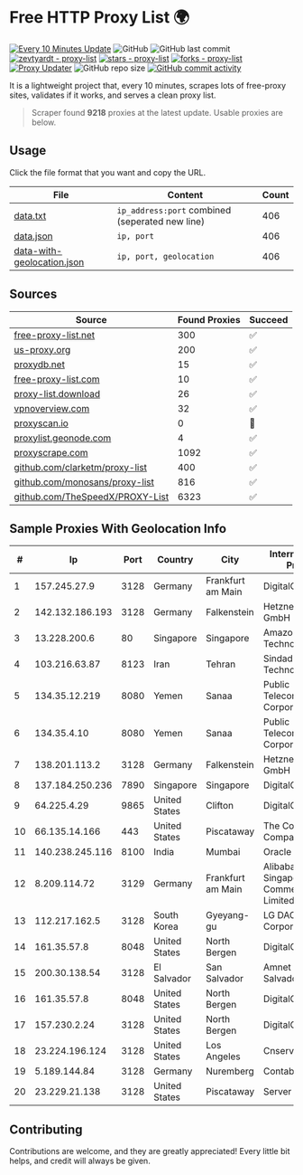 
# Free HTTP Proxy List 🌍

[![Every 10 Minutes Update](https://github.com/mertguvencli/http-proxy-list/actions/workflows/main.yml/badge.svg?branch=main)](https://github.com/mertguvencli/http-proxy-list/actions/workflows/main.yml)
![GitHub](https://img.shields.io/github/license/mertguvencli/http-proxy-list)
![GitHub last commit](https://img.shields.io/github/last-commit/mertguvencli/http-proxy-list)
[![zevtyardt - proxy-list](https://img.shields.io/static/v1?label=zevtyardt&message=proxy-list&color=blue&logo=github)](https://github.com/zevtyardt/proxy-list "Go to GitHub repo")
[![stars - proxy-list](https://img.shields.io/github/stars/zevtyardt/proxy-list?style=social)](https://github.com/zevtyardt/proxy-list)
[![forks - proxy-list](https://img.shields.io/github/forks/zevtyardt/proxy-list?style=social)](https://github.com/zevtyardt/proxy-list)
[![Proxy Updater](https://github.com/zevtyardt/proxy-list/workflows/Proxy%20Updater/badge.svg)](https://github.com/zevtyardt/proxy-list/actions?query=workflow:"Proxy+Updater")
![GitHub repo size](https://img.shields.io/github/repo-size/zevtyardt/proxy-list)
[![GitHub commit activity](https://img.shields.io/github/commit-activity/m/zevtyardt/proxy-list?logo=commits)](https://github.com/zevtyardt/proxy-list/commits/main)

It is a lightweight project that, every 10 minutes, scrapes lots of free-proxy sites, validates if it works, and serves a clean proxy list.

> Scraper found **9218** proxies at the latest update. Usable proxies are below.

## Usage

Click the file format that you want and copy the URL.

|File|Content|Count|
|----|-------|-----|
|[data.txt](https://raw.githubusercontent.com/mertguvencli/http-proxy-list/main/proxy-list/data.txt)|`ip_address:port` combined (seperated new line)|406|
|[data.json](https://raw.githubusercontent.com/mertguvencli/http-proxy-list/main/proxy-list/data.json)|`ip, port`|406|
|[data-with-geolocation.json](https://raw.githubusercontent.com/mertguvencli/http-proxy-list/main/proxy-list/data-with-geolocation.json)|`ip, port, geolocation`|406|

## Sources

|Source|Found Proxies|Succeed|
|------|-------------|-------|
|[free-proxy-list.net](https://free-proxy-list.net)|300|✅|
|[us-proxy.org](https://www.us-proxy.org)|200|✅|
|[proxydb.net](http://proxydb.net)|15|✅|
|[free-proxy-list.com](https://free-proxy-list.com/?page=&port=&type%5B%5D=http&type%5B%5D=https&up_time=0&search=Search)|10|✅|
|[proxy-list.download](https://www.proxy-list.download/HTTP)|26|✅|
|[vpnoverview.com](https://vpnoverview.com/privacy/anonymous-browsing/free-proxy-servers)|32|✅|
|[proxyscan.io](https://www.proxyscan.io)|0|🚫|
|[proxylist.geonode.com](https://proxylist.geonode.com/api/proxy-list?limit=300&page=1&sort_by=lastChecked&sort_type=desc&protocols=http,https)|4|✅|
|[proxyscrape.com](https://api.proxyscrape.com/v2/?request=displayproxies&protocol=http&timeout=10000&country=all&ssl=all&anonymity=all)|1092|✅|
|[github.com/clarketm/proxy-list](https://raw.githubusercontent.com/clarketm/proxy-list/master/proxy-list-raw.txt)|400|✅|
|[github.com/monosans/proxy-list](https://raw.githubusercontent.com/monosans/proxy-list/main/proxies/http.txt)|816|✅|
|[github.com/TheSpeedX/PROXY-List](https://raw.githubusercontent.com/TheSpeedX/PROXY-List/master/http.txt)|6323|✅|


## Sample Proxies With Geolocation Info

|#|Ip|Port|Country|City|Internet Service Provider|
|-|--|----|-------|----|-------------------------|
|1|157.245.27.9|3128|Germany|Frankfurt am Main|DigitalOcean, LLC|
|2|142.132.186.193|3128|Germany|Falkenstein|Hetzner Online GmbH|
|3|13.228.200.6|80|Singapore|Singapore|Amazon Technologies Inc.|
|4|103.216.63.87|8123|Iran|Tehran|Sindad Network Technology Ltd.|
|5|134.35.12.219|8080|Yemen|Sanaa|Public Telecommunication Corporation|
|6|134.35.4.10|8080|Yemen|Sanaa|Public Telecommunication Corporation|
|7|138.201.113.2|3128|Germany|Falkenstein|Hetzner Online GmbH|
|8|137.184.250.236|7890|Singapore|Singapore|DigitalOcean, LLC|
|9|64.225.4.29|9865|United States|Clifton|DigitalOcean, LLC|
|10|66.135.14.166|443|United States|Piscataway|The Constant Company, LLC|
|11|140.238.245.116|8100|India|Mumbai|Oracle Corporation|
|12|8.209.114.72|3129|Germany|Frankfurt am Main|Alibaba.com Singapore E-Commerce Private Limited|
|13|112.217.162.5|3128|South Korea|Gyeyang-gu|LG DACOM Corporation|
|14|161.35.57.8|8048|United States|North Bergen|DigitalOcean, LLC|
|15|200.30.138.54|3128|El Salvador|San Salvador|Amnet Datos El Salvador|
|16|161.35.57.8|8048|United States|North Bergen|DigitalOcean, LLC|
|17|157.230.2.24|3128|United States|North Bergen|DigitalOcean, LLC|
|18|23.224.196.124|3128|United States|Los Angeles|Cnservers LLC|
|19|5.189.144.84|3128|Germany|Nuremberg|Contabo GmbH|
|20|23.229.21.138|3128|United States|Piscataway|Server Mania Inc|



## Contributing

Contributions are welcome, and they are greatly appreciated! Every
little bit helps, and credit will always be given.

